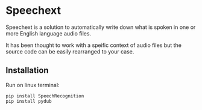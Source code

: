 # Speechext
Speechext is a solution to automatically write down what is spoken in one or more English language audio files.

It has been thought to work with a speific context of audio files but the source code can be easily rearranged to your case.

## Installation

Run on linux terminal:
```
pip install SpeechRecognition
pip install pydub
```
